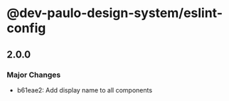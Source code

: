 # @dev-paulo-design-system/eslint-config

## 2.0.0

### Major Changes

- b61eae2: Add display name to all components
